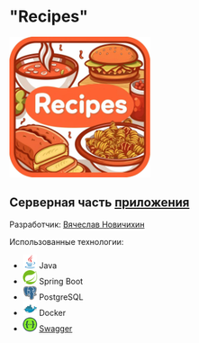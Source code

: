 # "Recipes"
<img src="https://github.com/NinelNina/recipes_mobile/blob/connect_backend/assets/icon/icon.png" width="250" height="250">

## Серверная часть [приложения](https://github.com/Novia2003/RecipeProject)
Разработчик: [Вячеслав Новичихин](https://github.com/Novia2003)

Использованные технологии:
*  <img src="https://github.com/devicons/devicon/blob/master/icons/java/java-original.svg" style="width:25px; height:25px;"/> Java
*  <img src="https://github.com/devicons/devicon/blob/master/icons/spring/spring-original.svg" style="width:25px; height:25px;"/> Spring Boot
*  <img src="https://github.com/devicons/devicon/blob/master/icons/postgresql/postgresql-original.svg" style="width:25px; height:25px;"/> PostgreSQL
*  <img src="https://github.com/devicons/devicon/blob/master/icons/docker/docker-original.svg" style="width:25px; height:25px;"/> Docker
*  <img src="https://github.com/devicons/devicon/blob/master/icons/swagger/swagger-original.svg" style="width:25px; height:25px;"/> [Swagger](http://92.255.76.152:8080/swagger-ui/index.html#/)
